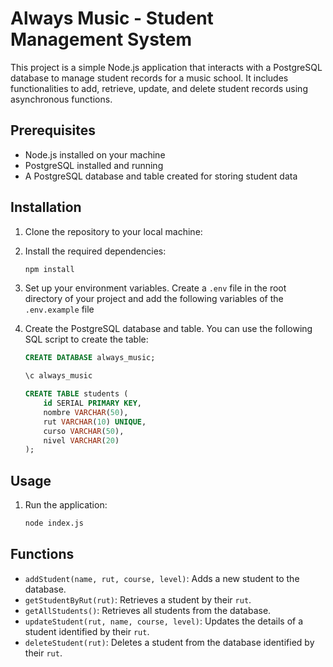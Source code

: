 # Always Music - Student Management System

This project is a simple Node.js application that interacts with a PostgreSQL database to manage student records for a music school. It includes functionalities to add, retrieve, update, and delete student records using asynchronous functions.

## Prerequisites

- Node.js installed on your machine
- PostgreSQL installed and running
- A PostgreSQL database and table created for storing student data

## Installation

1. Clone the repository to your local machine:

2. Install the required dependencies:

    ```bash
    npm install
    ```

3. Set up your environment variables. Create a `.env` file in the root directory of your project and add the following variables of the `.env.example` file

4. Create the PostgreSQL database and table. You can use the following SQL script to create the table:

    ```sql
    CREATE DATABASE always_music;

    \c always_music

    CREATE TABLE students (
        id SERIAL PRIMARY KEY,
        nombre VARCHAR(50),
        rut VARCHAR(10) UNIQUE,
        curso VARCHAR(50),
        nivel VARCHAR(20)
    );
    ```

## Usage

1. Run the application:

    ```bash
    node index.js
    ```

## Functions

- `addStudent(name, rut, course, level)`: Adds a new student to the database.
- `getStudentByRut(rut)`: Retrieves a student by their `rut`.
- `getAllStudents()`: Retrieves all students from the database.
- `updateStudent(rut, name, course, level)`: Updates the details of a student identified by their `rut`.
- `deleteStudent(rut)`: Deletes a student from the database identified by their `rut`.

